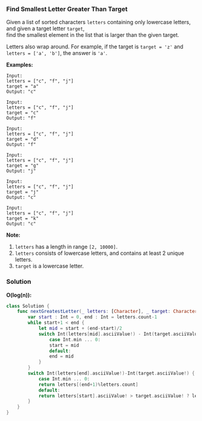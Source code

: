 
### Find Smallest Letter Greater Than Target

Given a list of sorted characters `letters` containing only lowercase letters, and given a target letter `target`,</br> 
find the smallest element in the list that is larger than the given target.

Letters also wrap around. For example, if the target is `target = 'z'` and `letters = ['a', 'b']`, the answer is `'a'`.

__Examples:__
```
Input:
letters = ["c", "f", "j"]
target = "a"
Output: "c"

Input:
letters = ["c", "f", "j"]
target = "c"
Output: "f"

Input:
letters = ["c", "f", "j"]
target = "d"
Output: "f"

Input:
letters = ["c", "f", "j"]
target = "g"
Output: "j"

Input:
letters = ["c", "f", "j"]
target = "j"
Output: "c"

Input:
letters = ["c", "f", "j"]
target = "k"
Output: "c"
```

__Note:__
1. `letters` has a length in range `[2, 10000]`.
2. `letters` consists of lowercase letters, and contains at least 2 unique letters.
3. `target` is a lowercase letter.

### Solution
__O(log(n)):__
```Swift
class Solution {
    func nextGreatestLetter(_ letters: [Character], _ target: Character) -> Character {
        var start : Int = 0, end : Int = letters.count-1
        while start+1 < end {
            let mid = start + (end-start)/2
            switch Int(letters[mid].asciiValue!) - Int(target.asciiValue!) {
                case Int.min ... 0:
                start = mid
                default:
                end = mid
            }
        }
        switch Int(letters[end].asciiValue!)-Int(target.asciiValue!) {
            case Int.min ... 0:
            return letters[(end+1)%letters.count]
            default:
            return letters[start].asciiValue! > target.asciiValue! ? letters[start] : letters[end]
        }
    }
}
```